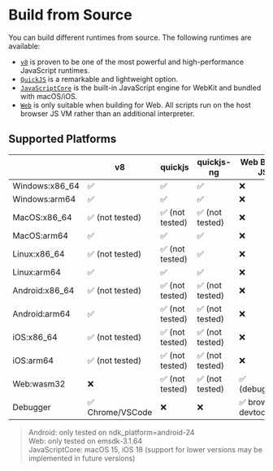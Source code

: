 # Build from Source

You can build different runtimes from source.
The following runtimes are available:

- [`v8`](v8.md) is proven to be one of the most powerful and high-performance JavaScript runtimes.
- [`QuickJS`](quick-js.md) is a remarkable and lightweight option.
- [`JavaScriptCore`](javascript-core.md) is the built-in JavaScript engine for WebKit and bundled with macOS/iOS.
- [`Web`](web.md) is only suitable when building for Web. All scripts run on the host browser JS VM rather than an additional interpreter.

## Supported Platforms

|                | v8               | quickjs         | quickjs-ng      | Web Builtin JS      | JavaScriptCore  |
| -------------- | ---------------- | --------------- | --------------- | ------------------- | --------------- |
| Windows:x86_64 | ✅               | ✅              | ✅              | ❌                  | ❌              |
| Windows:arm64  | ✅               | ✅              | ✅              | ❌                  | ❌              |
| MacOS:x86_64   | ✅ (not tested)  | ✅ (not tested) | ✅ (not tested) | ❌                  | ✅ (not tested) |
| MacOS:arm64    | ✅               | ✅              | ✅              | ❌                  | ✅ (debugging)  |
| Linux:x86_64   | ✅ (not tested)  | ✅ (not tested) | ✅              | ❌                  | ❌              |
| Linux:arm64    | ✅               | ✅              | ✅              | ❌                  | ❌              |
| Android:x86_64 | ✅ (not tested)  | ✅ (not tested) | ✅ (not tested) | ❌                  | ❌              |
| Android:arm64  | ✅               | ✅ (not tested) | ✅ (not tested) | ❌                  | ❌              |
| iOS:x86_64     | ✅ (not tested)  | ✅ (not tested) | ✅ (not tested) | ❌                  | ✅ (not tested) |
| iOS:arm64      | ✅ (not tested)  | ✅ (not tested) | ✅ (not tested) | ❌                  | ✅ (not tested) |
| Web:wasm32     | ❌               | ✅ (not tested) | ✅ (not tested) | ✅ (debugging)      | ❌              |
| Debugger       | ✅ Chrome/VSCode | ❌              | ❌              | ✅ browser devtools | ✅ Safari       |

> Android: only tested on ndk_platform=android-24  
> Web: only tested on emsdk-3.1.64  
> JavaScriptCore: macOS 15, iOS 18 (support for lower versions may be implemented in future versions)
